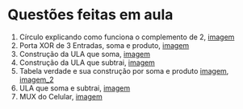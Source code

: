 # Questões feitas em aula

1. Círculo explicando como funciona o complemento de 2, [imagem](https://github.com/Rafaelsoz/Introdu-o_Sistemas_Computacionais/blob/main/fotos_questoes/2.jpeg)
2. Porta XOR de 3 Entradas, soma e produto, [imagem](https://github.com/Rafaelsoz/Introdu-o_Sistemas_Computacionais/blob/main/fotos_questoes/1.jpeg)
3. Construção da ULA que soma, [imagem](https://github.com/Rafaelsoz/Introdu-o_Sistemas_Computacionais/blob/main/fotos_questoes/4.jpeg)
4. Construção da ULA que subtrai, [imagem](https://github.com/Rafaelsoz/Introdu-o_Sistemas_Computacionais/blob/main/fotos_questoes/3.jpeg)
5. Tabela verdade e sua construção por soma e produto [imagem](https://github.com/Rafaelsoz/Introdu-o_Sistemas_Computacionais/blob/main/fotos_questoes/5.jpeg), [imagem_2](https://github.com/Rafaelsoz/Introdu-o_Sistemas_Computacionais/blob/main/fotos_questoes/5.jpeg)
6. ULA que soma e subtrai, [imagem](https://raw.githubusercontent.com/Rafaelsoz/Introdu-o_Sistemas_Computacionais/main/fotos_questoes/7.webp)
7. MUX do Celular, [imagem](https://raw.githubusercontent.com/Rafaelsoz/Introdu-o_Sistemas_Computacionais/main/fotos_questoes/7.webp)
